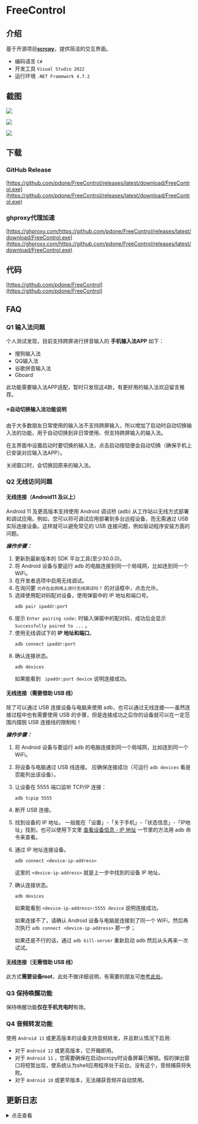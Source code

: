 # FreeControl

## 介绍
基于开源项目[**scrcpy**](https://github.com/Genymobile/scrcpy)，提供简洁的交互界面。

- 编码语言 `C#`
- 开发工具 `Visual Studio 2022`
- 运行环境 `.NET Framework 4.7.2`

## 截图

![](https://cdn.jsdelivr.net/gh/pdone/static@latest/img/article/free-control/1.6.5_1.png)

![](https://cdn.jsdelivr.net/gh/pdone/static@latest/img/article/free-control/1.6.5_2.png)

![](https://cdn.jsdelivr.net/gh/pdone/static@latest/img/article/free-control/v1.4.0_5.gif)

## 下载
### GitHub Release

[https://github.com/pdone/FreeControl/releases/latest/download/FreeControl.exe](https://github.com/pdone/FreeControl/releases/latest/download/FreeControl.exe)

### ghproxy代理加速

[https://ghproxy.com/https://github.com/pdone/FreeControl/releases/latest/download/FreeControl.exe](https://ghproxy.com/https://github.com/pdone/FreeControl/releases/latest/download/FreeControl.exe)

## 代码

[https://github.com/pdone/FreeControl](https://github.com/pdone/FreeControl)

## FAQ

### Q1 输入法问题

个人测试发现，目前支持跨屏进行拼音输入的 **手机输入法APP** 如下：

- 搜狗输入法
- QQ输入法
- 谷歌拼音输入法
- Gboard

此功能需要输入法APP适配，暂时只发现这4款，有更好用的输入法欢迎留言推荐。

#### ⭐自动切换输入法功能说明

由于大多数朋友日常使用的输入法不支持跨屏输入，所以增加了启动时自动切换输入法的功能，用于自动切换到非日常使用、但支持跨屏输入的输入法。

在主界面中设置启动时要切换的输入法，点击启动按钮便会自动切换（确保手机上已安装对应输入法APP）。

关闭窗口时，会切换回原来的输入法。

### Q2 无线访问问题

#### 无线连接（Android11 及以上）

Android 11 及更高版本支持使用 Android 调试桥 (adb) 从工作站以无线方式部署和调试应用。例如，您可以将可调试应用部署到多台远程设备，而无需通过 USB 实际连接设备。这样就可以避免常见的 USB 连接问题，例如驱动程序安装方面的问题。

***操作步骤：***

1. 更新到最新版本的 SDK 平台工具(至少30.0.0)。
2. 将 Android 设备与要运行 adb 的电脑连接到同一个局域网，比如连到同一个 WiFi。
3. 在开发者选项中启用无线调试。
4. 在询问要 `允许在此网络上进行无线调试吗？` 的对话框中，点击允许。
5. 选择使用配对码配对设备，使用弹窗中的 IP 地址和端口号。
	```
	adb pair ipaddr:port
	```
6. 提示 `Enter pairing code:` 时输入弹窗中的配对码，成功后会显示 `Successfully paired to ...` 。
7. 使用无线调试下的 **IP 地址和端口**。
	```
	adb connect ipaddr:port
	```
8. 确认连接状态。
	```
	adb devices
	```
	如果能看到 ` ipaddr:port device` 说明连接成功。

#### 无线连接（需要借助 USB 线）

除了可以通过 USB 连接设备与电脑来使用 adb，也可以通过无线连接——虽然连接过程中也有需要使用 USB 的步骤，但是连接成功之后你的设备就可以在一定范围内摆脱 USB 连接线的限制啦！

***操作步骤：***

1. 将 Android 设备与要运行 adb 的电脑连接到同一个局域网，比如连到同一个 WiFi。
2. 将设备与电脑通过 USB 线连接。
   应确保连接成功（可运行 `adb devices` 看是否能列出该设备）。
3. 让设备在 5555 端口监听 TCP/IP 连接：
	```
	adb tcpip 5555
	```
4. 断开 USB 连接。
5. 找到设备的 IP 地址。
   一般能在「设置」-「关于手机」-「状态信息」-「IP地址」找到，也可以使用下文里 [查看设备信息 - IP 地址](https://github.com/mzlogin/awesome-adb#ip-地址) 一节里的方法用 adb 命令来查看。
6. 通过 IP 地址连接设备。
	```
	adb connect <device-ip-address>
	```
	这里的 `<device-ip-address>` 就是上一步中找到的设备 IP 地址。
7. 确认连接状态。
   ```
   adb devices
   ```
   如果能看到 `<device-ip-address>:5555 device` 说明连接成功。

   如果连接不了，请确认 Android 设备与电脑是连接到了同一个 WiFi，然后再次执行 `adb connect <device-ip-address>` 那一步；

   如果还是不行的话，通过 `adb kill-server` 重新启动 adb 然后从头再来一次试试。

#### 无线连接（无需借助 USB 线）
此方式**需要设备root**，此处不做详细说明，有需要的朋友可[参考此处](https://github.com/mzlogin/awesome-adb#%E6%97%A0%E7%BA%BF%E8%BF%9E%E6%8E%A5%E6%97%A0%E9%9C%80%E5%80%9F%E5%8A%A9-usb-%E7%BA%BF)。

### Q3 保持唤醒功能

保持唤醒功能**仅在手机充电时**有效。

### Q4 音频转发功能

使用 `Android 11` 或更高版本的设备支持音频转发，并且默认情况下启用:

- 对于 `Android 12` 或更高版本，它开箱即用。
- 对于 `Android 11` ，您需要确保在启动scrcpy时设备屏幕已解锁。假的弹出窗口将短暂出现，使系统认为shell应用程序处于前台。没有这个，音频捕获将失败。
- 对于 `Android 10` 或更早版本，无法捕获音频并自动禁用。

## 更新日志
<details>
<summary>点击查看</summary>

### Version 1.6.5
- 增加自动切换输入法功能
- 基于scrcpy v2.2(x64)
### Version 1.6.4
- 增加无线访问记录历史IP
- 修复了一些bug
### Version 1.6.3
- 增加控制器吸附scrcpy窗口
- 增加scrcpy窗口位置记忆
### Version 1.6.2
- 修复了一些bug
### Version 1.6.1
- 修复了一些bug
- 增加音频转发开关（默认启用）
### Version 1.6.0
- 基于scrcpy v2.1.1(x64)
### Version 1.5.1
- 基于scrcpy v1.25(x64)
### Version 1.5.0
- 基于scrcpy v1.21(x64)
- 优化了代码
### Version 1.4.1
- 修复了一些bug
- 增加了程序入口处的异常捕获 便于定位问题
### Version 1.4.0
- 基于scrcpy v1.19
- 增加虚拟按键（常用功能，记忆启动时位置和大小）
- 优化了代码
### Version 1.3.1
- 修复了一些bug
### Version 1.3.0
- 基于scrcpy v1.18
- 增加了一些设置项
- 修复了一些bug
### Version 1.2.0
- 基于scrcpy v1.17
- 修复了一些bug
### Version 1.1.0
- 基于scrcpy v1.16
- 增加了设置端口号功能
### Version 1.0.0
- 基于scrcpy v1.14
- 初始版本
</details>
